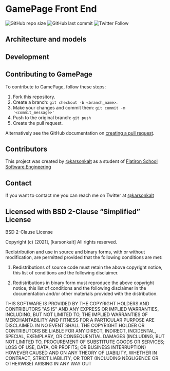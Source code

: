 # GamePage Front End
![GitHub repo size](https://img.shields.io/github/repo-size/karsonkalt/gamepage_front_end)
![GitHub last commit](https://img.shields.io/github/last-commit/karsonkalt/gamepage_front_end)
![Twitter Follow](https://img.shields.io/twitter/follow/karsonkalt?style=social)

<!-- Houseplant helper is a Ruby on Rails web application used to track how often you water your houseplants, keep notes on how they are doing, and get tips on how to take care of your plants. A user can create plants which also belong to a species and edit data that belongs to the logged_in user. -->


## Architecture and models

<!-- Houseplant helper consists of four basic models -- Species, Users, Plants, and Waterings. Plants belong to a Species and a User, and have attributes of their own such as a nickname and water_frequency. Species are pre-loaded into the database on the backend. Users can sign up and login through third party authentication or with their own username and password.

The database is managed through ActiveRecord and layer on ruby methods for additional funcitonality. For example, an instance of Plant can call the method needs_to_be_watered? which will query the database for the most recent watering and return true or false if it has been more than it's water_frequency. -->


## Development

<!-- To get started with Houseplant Helper, run `bundle` from the command line to install all necessary gems. After dependencies have been installed run `rails db:reset` to run the db migrations and seed the database, then run `rails s` from the console to start serving the site to `http://localhost:3000/`. You can then log in with your own information or view a seed account by viewing the User database and selecting a User email and entering the seed password `password`. -->


## Contributing to GamePage
To contribute to GamePage, follow these steps:

1. Fork this repository.
2. Create a branch: `git checkout -b <branch_name>`.
3. Make your changes and commit them: `git commit -m '<commit_message>'`
4. Push to the original branch: `git push`
5. Create the pull request.

Alternatively see the GitHub documentation on [creating a pull request](https://help.github.com/en/github/collaborating-with-issues-and-pull-requests/creating-a-pull-request).


## Contributors

This project was created by [@karsonkalt](https://github.com/karsonkalt) as a student of [Flatiron School Software Engineering](https://flatironschool.com/)


## Contact

If you want to contact me you can reach me on Twitter at [@karsonkalt](http://www.twitter.com/karsonkalt)


## Licensed with BSD 2-Clause “Simplified” License

BSD 2-Clause License

Copyright (c) [2021], [karsonkalt]
All rights reserved.

Redistribution and use in source and binary forms, with or without modification, are permitted provided that the following conditions are met:

1. Redistributions of source code must retain the above copyright notice, this list of conditions and the following disclaimer.

2. Redistributions in binary form must reproduce the above copyright notice, this list of conditions and the following disclaimer in the documentation and/or other materials provided with the distribution.

THIS SOFTWARE IS PROVIDED BY THE COPYRIGHT HOLDERS AND CONTRIBUTORS "AS IS" AND ANY EXPRESS OR IMPLIED WARRANTIES, INCLUDING, BUT NOT LIMITED TO, THE IMPLIED WARRANTIES OF MERCHANTABILITY AND FITNESS FOR A PARTICULAR PURPOSE ARE DISCLAIMED. IN NO EVENT SHALL THE COPYRIGHT HOLDER OR CONTRIBUTORS BE LIABLE FOR ANY DIRECT, INDIRECT, INCIDENTAL, SPECIAL, EXEMPLARY, OR CONSEQUENTIAL DAMAGES (INCLUDING, BUT NOT LIMITED TO, PROCUREMENT OF SUBSTITUTE GOODS OR SERVICES; LOSS OF USE, DATA, OR PROFITS; OR BUSINESS INTERRUPTION) HOWEVER CAUSED AND ON ANY THEORY OF LIABILITY, WHETHER IN CONTRACT, STRICT LIABILITY, OR TORT (INCLUDING NEGLIGENCE OR OTHERWISE) ARISING IN ANY WAY OUT 
